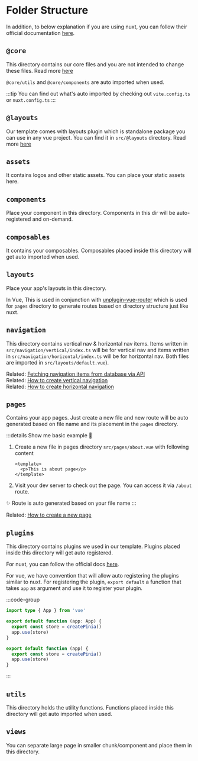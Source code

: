 # Folder Structure

In addition, to below explanation if you are using nuxt, you can follow their official documentation [here](https://nuxt.com/docs/guide/directory-structure/nuxt).

## `@core`

This directory contains our core files and you are not intended to change these files.
Read more [here](./core/)

`@core/utils` and `@core/components` are auto imported when used.

:::tip
You can find out what's auto imported by checking out `vite.config.ts` or `nuxt.config.ts`
:::

## `@layouts`

Our template comes with layouts plugin which is standalone package you can use in any vue project. You can find it in `src/@layouts` directory. Read more [here](./layouts/)

## `assets`

It contains logos and other static assets. You can place your static assets here.

## `components`

Place your component in this directory. Components in this dir will be auto-registered and on-demand.

## `composables`

It contains your composables. Composables placed inside this directory will get auto imported when used.

## `layouts`

Place your app's layouts in this directory.

In Vue, This is used in conjunction with [unplugin-vue-router](https://github.com/posva/unplugin-vue-router) which is used for `pages` directory to generate routes based on directory structure just like nuxt.

## `navigation`

This directory contains vertical nav & horizontal nav items. Items written in `src/navigation/vertical/index.ts` will be for vertical nav and items written in `src/navigation/horizontal/index.ts` will be for horizontal nav. Both files are imported in `src/layouts/default.vue`).

Related: [Fetching navigation items from database via API](#) <br>
Related: [How to create vertical navigation](#) <br>
Related: [How to create horizontal navigation](#)

## `pages`

Contains your app pages. Just create a new file and new route will be auto generated based on file name and its placement in the `pages` directory.

:::details Show me basic example 👀

1. Create a new file in pages directory `src/pages/about.vue` with following content

   ```vue
   <template>
     <p>This is about page</p>
   </template>
   ```

2. Visit your dev server to check out the page. You can access it via `/about` route.

✨ Route is auto generated based on your file name
:::

Related: [How to create a new page](/guide/how-to-create-a-new-page.html#creating-about-page)

## `plugins`

This directory contains plugins we used in our template. Plugins placed inside this directory will get auto registered.

For nuxt, you can follow the official docs [here](https://nuxt.com/docs/guide/directory-structure/plugins).

For vue, we have convention that will allow auto registering the plugins similar to nuxt. For registering the plugin, `export default` a function that takes `app` as argument and use it to register your plugin.

:::code-group

```ts [TS]
import type { App } from 'vue'

export default function (app: App) {
  export const store = createPinia()
  app.use(store)
}
```

```js [JS]
export default function (app) {
  export const store = createPinia()
  app.use(store)
}
```

:::

## `utils`

This directory holds the utility functions. Functions placed inside this directory will get auto imported when used.

## `views`

You can separate large page in smaller chunk/component and place them in this directory.
